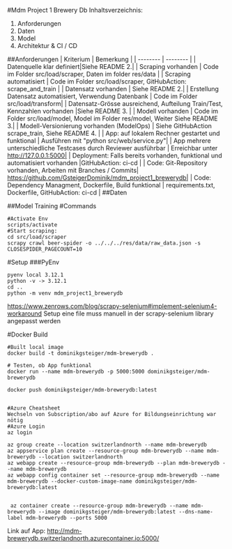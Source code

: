 #Mdm Project 1 Brewery Db
Inhaltsverzeichnis:
1. Anforderungen 
2. Daten
3. Model
4. Architektur & CI / CD

##Anforderungen
| Kriterium | Bemerkung |
| -------- | -------- | 
| Datenquelle klar definiert|Siehe README 2.| 
| Scraping vorhanden | Code im Folder src/load/scraper, Daten im folder res/data |
| Scraping automatisiert | Code im Folder src/load/scraper, GitHubAction:  scrape_and_train |
| Datensatz vorhanden  | Siehe README 2.|
| Erstellung Datensatz automatisiert, Verwendung Datenbank | Code im Folder src/load/transform|
| Datensatz-Grösse ausreichend, Aufteilung Train/Test, Kennzahlen vorhanden |Siehe README 3. |
| Modell vorhanden  | Code im Folder src/load/model, Model im Folder res/model, Weiter Siehe README 3.|
| Modell-Versionierung vorhanden (ModelOps) | Siehe GitHubAction scrape_train, Siehe README 4. |
| App: auf lokalem Rechner gestartet und funktional  | Ausführen mit "python src/web/service.py"|
| App mehrere unterschiedliche Testcases durch Reviewer ausführbar  | Erreichbar unter http://127.0.0.1:5000|
| Deployment: Falls bereits vorhanden, funktional und automatisiert vorhanden  |GitHubAction: ci-cd |
| Code: Git-Repository vorhanden, Arbeiten mit Branches / Commits| https://github.com/GsteigerDominik/mdm_project1_brewerydb|
| Code: Dependency Managment, Dockerfile, Build funktional  | requirements.txt, Dockerfile, GitHubAction: ci-cd |
##Daten

##Model Training
#Commands
```
#Activate Env
scripts/activate
#Start scraping:
cd src/load/scraper
scrapy crawl beer-spider -o ../../../res/data/raw_data.json -s CLOSESPIDER_PAGECOUNT=10
````
#Setup
###PyEnv
````
pyenv local 3.12.1
python -v -> 3.12.1
cd ..
python -m venv mdm_project1_brewerydb
````

https://www.zenrows.com/blog/scrapy-selenium#implement-selenium4-workaround
Setup eine file muss manuell in der scrapy-selenium library angepasst werden


#Docker Build


```
#Built local image
docker build -t dominikgsteiger/mdm-brewerydb .

# Testen, ob App funktional
docker run --name mdm-brewerydb -p 5000:5000 dominikgsteiger/mdm-brewerydb

docker push dominikgsteiger/mdm-brewerydb:latest


#Azure Cheatsheet
Wechseln von Subscription/abo auf Azure for Bildungseinrichtung war nötig
#Azure Login
az login

az group create --location switzerlandnorth --name mdm-brewerydb
az appservice plan create --resource-group mdm-brewerydb --name mdm-brewerydb --location switzerlandnorth
az webapp create --resource-group mdm-brewerydb --plan mdm-brewerydb --name mdm-brewerydb
az webapp config container set --resource-group mdm-brewerydb --name mdm-brewerydb --docker-custom-image-name dominikgsteiger/mdm-brewerydb:latest


 az container create --resource-group mdm-brewerydb --name mdm-brewerydb --image dominikgsteiger/mdm-brewerydb:latest --dns-name-label mdm-brewerydb --ports 5000
```

Link auf App:
http://mdm-brewerydb.switzerlandnorth.azurecontainer.io:5000/

